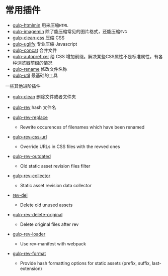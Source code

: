 # 常用插件

* [gulp-htmlmin](https://www.npmjs.com/package/gulp-htmlmin) 用来压缩`HTML`
* [gulp-imagemin](https://www.npmjs.com/package/gulp-imagemin) 除了能压缩常见的图片格式，还能压缩`SVG`
* [gulp-clean-css](https://www.npmjs.com/package/gulp-minify-css) 压缩 CSS
* [gulp-uglify](https://www.npmjs.com/package/gulp-uglify) 专业压缩 Javascript
* [gulp-concat](https://www.npmjs.com/package/gulp-concat) 合并文件
* [gulp-autoprefixer](https://www.npmjs.com/package/gulp-autoprefixer) 给 CSS 增加前缀。解决某些CSS属性不是标准属性，有各种浏览器前缀的情况
* [gulp-rename](https://www.npmjs.com/package/gulp-rename) 修改文件名称
* [gulp-util](https://www.npmjs.com/package/gulp-util) 最基础的工具

一些其他进阶插件

* [gulp-clean](https://www.npmjs.com/package/gulp-clean) 删除文件或者文件夹
* [gulp-rev](https://www.npmjs.com/package/gulp-rev) hash 文件名

* [gulp-rev-replace](https://github.com/jamesknelson/gulp-rev-replace)
  - Rewrite occurences of filenames which have been renamed
* [gulp-rev-css-url](https://github.com/galkinrost/gulp-rev-css-url)
  - Override URLs in CSS files with the revved ones
* [gulp-rev-outdated](https://github.com/shonny-ua/gulp-rev-outdated)
  - Old static asset revision files filter
* [gulp-rev-collector](https://github.com/shonny-ua/gulp-rev-collector)
  - Static asset revision data collector
* [rev-del](https://github.com/callumacrae/rev-del)
  - Delete old unused assets
* [gulp-rev-delete-original](https://github.com/nib-health-funds/gulp-rev-delete-original)
  - Delete original files after rev
* [gulp-rev-loader](https://github.com/adjavaherian/gulp-rev-loader)
  - Use rev-manifest with webpack
* [gulp-rev-format](https://github.com/atamas101/gulp-rev-format)
  - Provide hash formatting options for static assets \(prefix, suffix, last-extension\)

## 

  


## 



